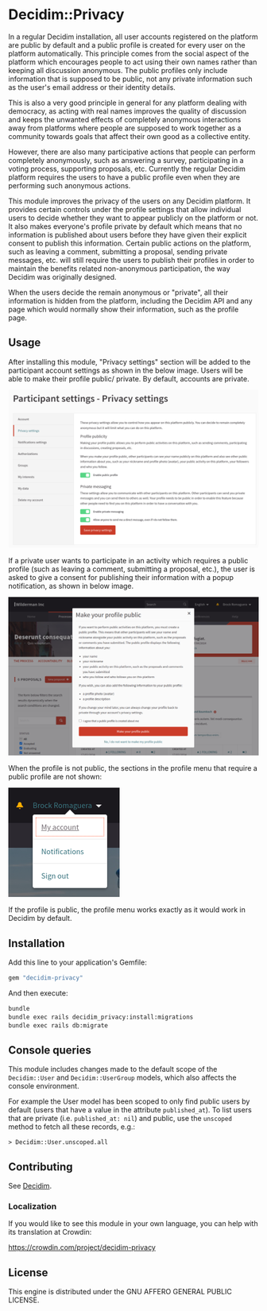 # Decidim::Privacy

In a regular Decidim installation, all user accounts registered on the platform
are public by default and a public profile is created for every user on the
platform automatically. This principle comes from the social aspect of the
platform which encourages people to act using their own names rather than
keeping all discussion anonymous. The public profiles only include information
that is supposed to be public, not any private information such as the user's
email address or their identity details.

This is also a very good principle in general for any platform dealing with
democracy, as acting with real names improves the quality of discussion and
keeps the unwanted effects of completely anonymous interactions away from
platforms where people are supposed to work together as a community towards
goals that affect their own good as a collective entity.

However, there are also many participative actions that people can perform
completely anonymously, such as answering a survey, participating in a voting
process, supporting proposals, etc. Currently the regular Decidim platform
requires the users to have a public profile even when they are performing such
anonymous actions.

This module improves the privacy of the users on any Decidim platform. It
provides certain controls under the profile settings that allow individual users
to decide whether they want to appear publicly on the platform or not. It also
makes everyone's profile private by default which means that no information is
published about users before they have given their explicit consent to publish
this information. Certain public actions on the platform, such as leaving a
comment, submitting a proposal, sending private messages, etc. will still
require the users to publish their profiles in order to maintain the benefits
related non-anonymous participation, the way Decidim was originally designed.

When the users decide the remain anonymous or "private", all their information
is hidden from the platform, including the Decidim API and any page which would
normally show their information, such as the profile page.

## Usage

After installing this module, "Privacy settings" section will be added to the
participant account settings as shown in the below image. Users will be able to
make their profile public/ private. By default, accounts are private.

![Privacy settings added to the participant's account settings](docs/privacy_settings.png)

If a private user wants to participate in an activity which requires a public
profile (such as leaving a comment, submitting a proposal, etc.), the user is
asked to give a consent for publishing their information with a popup
notification, as shown in below image.

![Popup opened for a private user wanting to create a new proposal](docs/public_profile_popup.png)

When the profile is not public, the sections in the profile menu that require a
public profile are not shown:

![Profile menu for non-public accounts](docs/profile_menu_private.png)

If the profile is public, the profile menu works exactly as it would work in
Decidim by default.

## Installation

Add this line to your application's Gemfile:

```ruby
gem "decidim-privacy"
```

And then execute:

```bash
bundle
bundle exec rails decidim_privacy:install:migrations
bundle exec rails db:migrate
```

## Console queries

This module includes changes made to the default scope of the `Decidim::User`
and `Decidim::UserGroup` models, which also affects the console environment.

For example the User model has been scoped to only find public users by default
(users that have a value in the attribute `published_at`). To list users that
are private (i.e. `published_at: nil`) and public, use the `unscoped` method to
fetch all these records, e.g.:

```irb
> Decidim::User.unscoped.all
```

## Contributing

See [Decidim](https://github.com/decidim/decidim).

### Localization

If you would like to see this module in your own language, you can help with its
translation at Crowdin:

https://crowdin.com/project/decidim-privacy

## License

This engine is distributed under the GNU AFFERO GENERAL PUBLIC LICENSE.
